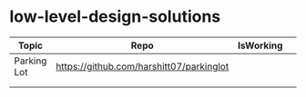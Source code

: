 # low-level-design-solutions
|  Topic | Repo   | IsWorking  |   |   |
|---|---|---|---|---|
|  Parking Lot | https://github.com/harshitt07/parkinglot  |   |   |   |
|   |   |   |   |   |
|   |   |   |   |   |
